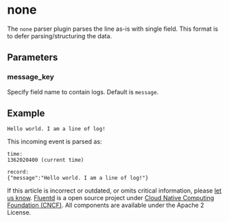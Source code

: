 # none

The `none` parser plugin parses the line as-is with single field. This format is to defer parsing/structuring the data.

## Parameters

### message\_key

Specify field name to contain logs. Default is `message`.

## Example

```text
Hello world. I am a line of log!
```

This incoming event is parsed as:

```text
time:
1362020400 (current time)

record:
{"message":"Hello world. I am a line of log!"}
```

If this article is incorrect or outdated, or omits critical information, please [let us know](https://github.com/fluent/fluentd-docs-gitbook/issues?state=open). [Fluentd](http://www.fluentd.org/) is a open source project under [Cloud Native Computing Foundation \(CNCF\)](https://cncf.io/). All components are available under the Apache 2 License.


